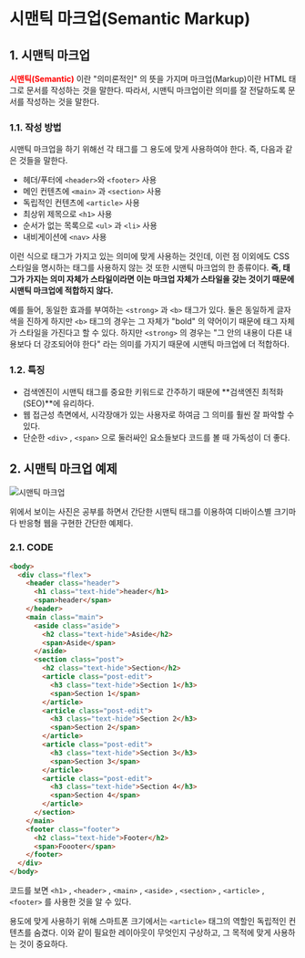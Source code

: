 # 시맨틱 마크업(Semantic Markup)

## 1. 시맨틱 마크업

<span style="color: red"> **시맨틱(Semantic)** </span>이란 "의미론적인" 의 뜻을 가지며 마크업(Markup)이란 HTML 태그로 문서를 작성하는 것을 말한다. 따라서, 시맨틱 마크업이란 의미를 잘 전달하도록 문서를 작성하는 것을 말한다.

### 1.1. 작성 방법

시맨틱 마크업을 하기 위해선 각 태그를 그 용도에 맞게 사용하여야 한다. 즉, 다음과 같은 것들을 말한다.

- 헤더/푸터에 `<header>`와 `<footer>` 사용
- 메인 컨텐츠에 `<main>` 과 `<section>` 사용
- 독립적인 컨텐츠에 `<article>` 사용
- 최상위 제목으로 `<h1>` 사용
- 순서가 없는 목록으로 `<ul>` 과 `<li>` 사용
- 내비게이션에 `<nav>` 사용

이런 식으로 태그가 가지고 있는 의미에 맞게 사용하는 것인데, 이런 점 이외에도 CSS 스타일을 명시하는 태그를 사용하지 않는 것 또한 시맨틱 마크업의 한 종류이다. **즉, 태그가 가지는 의미 자체가 스타일이라면 이는 마크업 자체가 스타일을 갖는 것이기 때문에 시맨틱 마크업에 적합하지 않다.**

예를 들어, 동일한 효과를 부여하는 `<strong>` 과 `<b>` 태그가 있다. 둘은 동일하게 글자색을 진하게 하지만 `<b>` 태그의 경우는 그 자체가 "bold" 의 약어이기 때문에 태그 자체가 스타일을 가진다고 할 수 있다. 하지만 `<strong>` 의 경우는 "그 안의 내용이 다른 내용보다 더 강조되어야 한다" 라는 의미를 가지기 때문에 시맨틱 마크업에 더 적합하다.

### 1.2. 특징

- 검색엔진이 시맨틱 태그를 중요한 키워드로 간주하기 때문에 **검색엔진 최적화(SEO)**에 유리하다.
- 웹 접근성 측면에서, 시각장애가 있는 사용자로 하여금 그 의미를 훨씬 잘 파악할 수 있다.
- 단순한 `<div>` , `<span>` 으로 둘러싸인 요소들보다 코드를 볼 때 가독성이 더 좋다.

## 2. 시맨틱 마크업 예제

![시맨틱 마크업](https://velog.velcdn.com/images/tlsl13/post/77e70057-5554-4416-afe0-44e862a342db/image.png)

위에서 보이는 사진은 공부를 하면서 간단한 시맨틱 태그를 이용하여 디바이스별 크기마다 반응형 웹을 구현한 간단한 예제다.

### 2.1. CODE

```html
<body>
  <div class="flex">
    <header class="header">
      <h1 class="text-hide">header</h1>
      <span>header</span>
    </header>
    <main class="main">
      <aside class="aside">
        <h2 class="text-hide">Aside</h2>
        <span>Aside</span>
      </aside>
      <section class="post">
        <h2 class="text-hide">Section</h2>
        <article class="post-edit">
          <h3 class="text-hide">Section 1</h3>
          <span>Section 1</span>
        </article>
        <article class="post-edit">
          <h3 class="text-hide">Section 2</h3>
          <span>Section 2</span>
        </article>
        <article class="post-edit">
          <h3 class="text-hide">Section 3</h3>
          <span>Section 3</span>
        </article>
        <article class="post-edit">
          <h3 class="text-hide">Section 4</h3>
          <span>Section 4</span>
        </article>
      </section>
    </main>
    <footer class="footer">
      <h2 class="text-hide">Footer</h2>
      <span>Foooter</span>
    </footer>
  </div>
</body>
```

코드를 보면 `<h1>` , `<header>` , `<main>` , `<aside>` , `<section>` , `<article>` , `<footer>` 를 사용한 것을 알 수 있다.

용도에 맞게 사용하기 위해 스마트폰 크기에서는 `<article>` 태그의 역할인 독립적인 컨텐츠를 숨겼다. 이와 같이 필요한 레이아웃이 무엇인지 구상하고, 그 목적에 맞게 사용하는 것이 중요하다.
